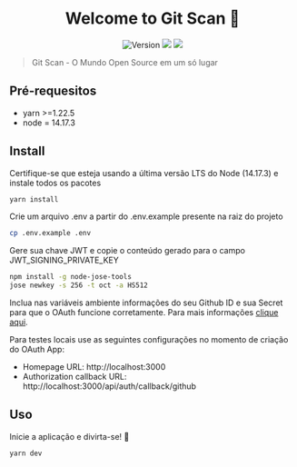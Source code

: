 <h1 align="center">Welcome to Git Scan 👋</h1>
<p align="center">
  <img alt="Version" src="https://img.shields.io/badge/version-0.1-blue.svg?cacheSeconds=2592000" />
  <img src="https://img.shields.io/badge/yarn-%3E%3D1.22.5-blue.svg" />
  <img src="https://img.shields.io/badge/node-%3E%3D14.17.3-blue.svg" />
</p>

> Git Scan - O Mundo Open Source em um só lugar

## Pré-requesitos

- yarn >=1.22.5
- node = 14.17.3

## Install
Certifique-se que esteja usando a última versão LTS do Node (14.17.3) e instale todos os pacotes
```sh
yarn install
```

Crie um arquivo .env a partir do .env.example presente na raiz do projeto
```sh
cp .env.example .env
```

Gere sua chave JWT e copie o conteúdo gerado para o campo JWT_SIGNING_PRIVATE_KEY
```sh
npm install -g node-jose-tools
jose newkey -s 256 -t oct -a HS512
```



Inclua nas variáveis ambiente informações do seu Github ID e sua Secret para que o OAuth funcione corretamente. Para mais informações [clique aqui](https://docs.github.com/en/developers/apps/building-oauth-apps/creating-an-oauth-app).

Para testes locais use as seguintes configurações no momento de criação do OAuth App: 
- Homepage URL: http://localhost:3000
- Authorization callback URL: http://localhost:3000/api/auth/callback/github 

## Uso

Inicie a aplicação e divirta-se! :rocket:
```sh
yarn dev
```
